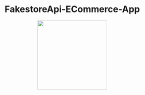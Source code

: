 <div align="center">
<h1>FakestoreApi-ECommerce-App</h1>
<img src="/.a.gif" width="220px" />

</div>
